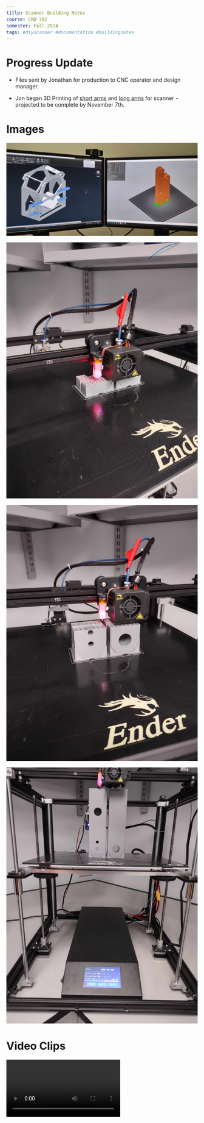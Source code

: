 ```yaml
---
title: Scanner Building Notes
course: CRD 702
semester: Fall 2024
tags: #diyscanner #documentation #buildingnotes
---
```


# Progress Update
- Files sent by Jonathan for production to CNC operator and design manager.

- Jon began 3D Printing of [short arms](https://diybookscanner.org/archivist/indexc361.html?page_id=137) and [long arms](https://diybookscanner.org/archivist/indexa7df.html?page_id=133) for scanner - projected to be complete by November 7th.

# Images
![alt text](images/AutoCADDisplay3DPrintParts.jpeg)

![alt text](images/ScannerArmPrinting1.jpeg)

![alt text](images/ScannerArmPrinting2.jpeg)

![alt text](images/ScannerArmPrinting3.jpeg)

# Video Clips

<video controls src="images/ScannerArmPrintingClip.mp4" title="Title"></video>


